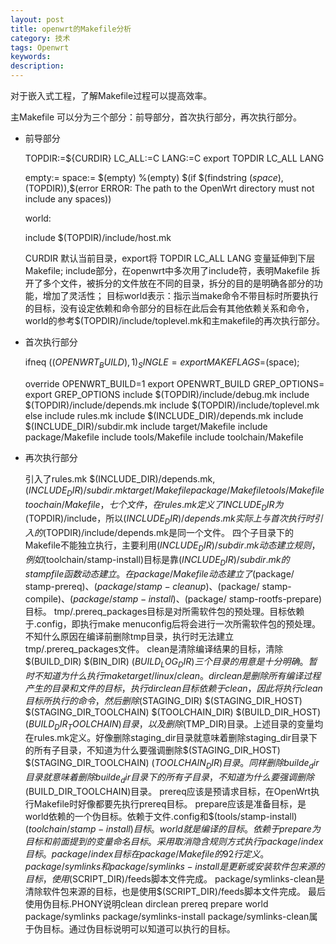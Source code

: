 ```yaml
---
layout: post
title: openwrt的Makefile分析
category: 技术
tags: Openwrt
keywords:
description:
---
```


对于嵌入式工程，了解Makefile过程可以提高效率。

主Makefile 可以分为三个部分：前导部分，首次执行部分，再次执行部分。

* 前导部分

  TOPDIR:=${CURDIR}
  LC_ALL:=C
  LANG:=C
  export TOPDIR LC_ALL LANG

  empty:=
  space:= $(empty) %(empty)
  $(if $(findstring $(space),$(TOPDIR)),$(error ERROR: The path to the OpenWrt directory must not include any spaces))

  world:

  include $(TOPDIR)/include/host.mk
  

  CURDIR 默认当前目录，export将 TOPDIR LC_ALL LANG 变量延伸到下层Makefile;
  include部分，在openwrt中多次用了include符，表明Makefile 拆开了多个文件，被拆分的文件放在不同的目录，拆分的目的是明确各部分的功能，增加了灵活性；
  目标world表示：指示当make命令不带目标时所要执行的目标，没有设定依赖和命令部分的目标在此后会有其他依赖关系和命令，world的参考$(TOPDIR)/include/toplevel.mk和主makefile的再次执行部分。

* 首次执行部分

  ifneq ($(OPENWRT_BUILD),1)
    _SINGLE=export MAKEFLAGS=$(space);

	override OPENWRT_BUILD=1
	export OPENWRT_BUILD
	GREP_OPTIONS=
	export GREP_OPTIONS
	include $(TOPDIR)/include/debug.mk
	include $(TOPDIR)/include/depends.mk
	include $(TOPDIR)/include/toplevel.mk
  else
  	include rules.mk
	include $(INCLUDE_DIR)/depends.mk
	include $(INCLUDE_DIR)/subdir.mk
	include target/Makefile
	include package/Makefile
	include tools/Makefile
	include toolchain/Makefile


* 再次执行部分

  引入了rules.mk $(INCLUDE_DIR)/depends.mk, $(INCLUDE_DIR)/subdir.mk target/Makefile package/Makefile tools/Makefile toochain/Makefile，七个文件，在rules.mk定义了INCLUDE_DIR为$(TOPDIR)/include，所以$(INCLUDE_DIR)/depends.mk实际上与首次执行时引入的$(TOPDIR)/include/depends.mk是同一个文件。
  四个子目录下的Makefile不能独立执行，主要利用$(INCLUDE_DIR)/subdir.mk动态建立规则，例如$(toolchain/stamp-install)目标是靠$(INCLUDE_DIR)/subdir.mk的stampfile函数动态建立。在package/Makefile动态建立了$(package/ stamp-prereq)、$(package/ stamp-cleanup)、$(package/ stamp-compile)、$(package/ stamp-install)、$(package/ stamp-rootfs-prepare)目标。
  tmp/.prereq_packages目标是对所需软件包的预处理。目标依赖于.config，即执行make menuconfig后将会进行一次所需软件包的预处理。不知什么原因在编译前删除tmp目录，执行时无法建立tmp/.prereq_packages文件。
  clean是清除编译结果的目标，清除$(BUILD_DIR) $(BIN_DIR) $(BUILD_LOG_DIR)三个目录的用意是十分明确。暂时不知道为什么执行make target/linux/clean。
  dirclean是删除所有编译过程产生的目录和文件的目标，执行dirclean目标依赖于clean，因此将执行clean目标所执行的命令，然后删除$(STAGING_DIR) $(STAGING_DIR_HOST) $(STAGING_DIR_TOOLCHAIN) $(TOOLCHAIN_DIR) $(BUILD_DIR_HOST) $(BUILD_DIR_TOOLCHAIN)目录，以及删除$(TMP_DIR)目录。上述目录的变量均在rules.mk定义。好像删除staging_dir目录就意味着删除staging_dir目录下的所有子目录，不知道为什么要强调删除$(STAGING_DIR_HOST) $(STAGING_DIR_TOOLCHAIN) $(TOOLCHAIN_DIR)目录。同样删除builde_dir目录就意味着删除builde_dir目录下的所有子目录，不知道为什么要强调删除$(BUILD_DIR_TOOLCHAIN)目录。
  prereq应该是预请求目标，在OpenWrt执行Makefile时好像都要先执行prereq目标。
  prepare应该是准备目标，是world依赖的一个伪目标。依赖于文件.config和$(tools/stamp-install) $(toolchain/stamp-install)目标。
   world就是编译的目标。依赖于prepare为目标和前面提到的变量命名目标。采用取消隐含规则方式执行package/index目标。package/index目标在package/Makefile的92行定义。
   package/symlinks和package/symlinks-install是更新或安装软件包来源的目标，使用$(SCRIPT_DIR)/feeds脚本文件完成。
   package/symlinks-clean是清除软件包来源的目标，也是使用$(SCRIPT_DIR)/feeds脚本文件完成。
   最后使用伪目标.PHONY说明clean dirclean prereq prepare world package/symlinks package/symlinks-install package/symlinks-clean属于伪目标。通过伪目标说明可以知道可以执行的目标。
